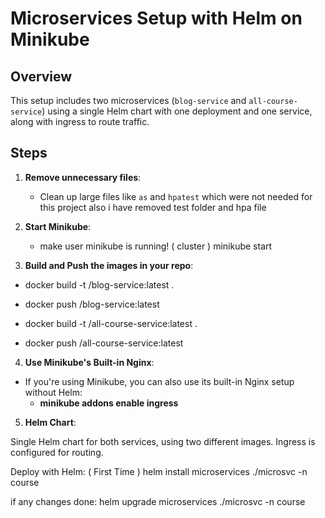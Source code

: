 # Microservices Setup with Helm on Minikube

## Overview
This setup includes two microservices (`blog-service` and `all-course-service`) using a single Helm chart with one deployment and one service, along with ingress to route traffic.

## Steps

1. **Remove unnecessary files**:
   - Clean up large files like `as` and `hpatest` which were not needed for this project also i have removed test folder and hpa file

2. **Start Minikube**:
   - make user minikube is running! ( cluster )
   minikube start

3. **Build and Push the images in your repo**:
- docker build -t <your-dockerhub-username>/blog-service:latest .
- docker push <your-dockerhub-username>/blog-service:latest

- docker build -t <your-dockerhub-username>/all-course-service:latest .
-  docker push <your-dockerhub-username>/all-course-service:latest

4. **Use Minikube's Built-in Nginx**:
- If you're using Minikube, you can also use its built-in Nginx setup without Helm:
   - **minikube addons enable ingress**

5. **Helm Chart**:

Single Helm chart for both services, using two different images.
Ingress is configured for routing.

Deploy with Helm: ( First Time )
helm install microservices ./microsvc -n course

if any changes done:
helm upgrade microservices ./microsvc -n course